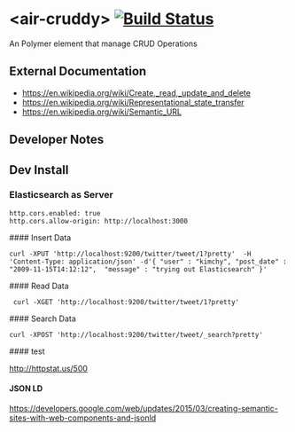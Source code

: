 # \<air-cruddy\> [![Build Status](https://travis-ci.org/FiveElements/air-cruddy.svg?branch=master)](https://travis-ci.org/FiveElements/air-cruddy)

An Polymer element that manage CRUD Operations
 

## External Documentation
* https://en.wikipedia.org/wiki/Create,_read,_update_and_delete
* https://en.wikipedia.org/wiki/Representational_state_transfer
* https://en.wikipedia.org/wiki/Semantic_URL


## Developer Notes

 
 
## Dev  Install
 
### Elasticsearch as Server
 
``` 
http.cors.enabled: true
http.cors.allow-origin: http://localhost:3000
``` 
 
 
#### Insert Data 
``` 
curl -XPUT 'http://localhost:9200/twitter/tweet/1?pretty'  -H 'Content-Type: application/json' -d'{ "user" : "kimchy", "post_date" : "2009-11-15T14:12:12",  "message" : "trying out Elasticsearch" }'

``` 

#### Read Data 
``` 
 curl -XGET 'http://localhost:9200/twitter/tweet/1?pretty' 
 ``` 


#### Search Data 
``` 
curl -XPOST 'http://localhost:9200/twitter/tweet/_search?pretty' 
 ``` 
 
 
#### test
 
 http://httpstat.us/500

#### JSON LD
https://developers.google.com/web/updates/2015/03/creating-semantic-sites-with-web-components-and-jsonld
